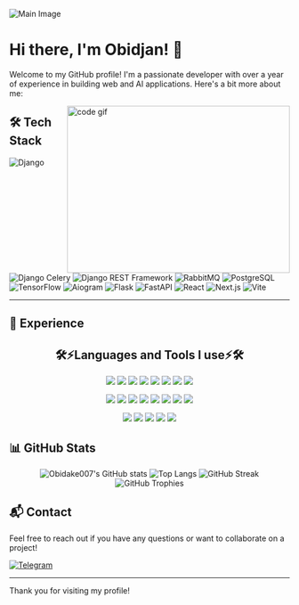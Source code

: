 ![Main Image](https://user-images.githubusercontent.com/74038190/225813708-98b745f2-7d22-48cf-9150-083f1b00d6c9.gif)

# Hi there, I'm Obidjan! 👋

Welcome to my GitHub profile! I'm a passionate developer with over a year of experience in building web and AI applications. Here's a bit more about me:

<img src="https://raw.githubusercontent.com/abhisheknaiidu/abhisheknaiidu/master/code.gif" alt="code gif" align="right" width="400" height="300" />


## 🛠 Tech Stack
<p>
	
![Django](https://img.shields.io/badge/Django-092E20?style=for-the-badge&logo=django&logoColor=white)
![Django Celery](https://img.shields.io/badge/Celery-37814A?style=for-the-badge&logo=celery&logoColor=white)
![Django REST Framework](https://img.shields.io/badge/Django%20REST-092E20?style=for-the-badge&logo=django&logoColor=white)
![RabbitMQ](https://img.shields.io/badge/RabbitMQ-FF6600?style=for-the-badge&logo=rabbitmq&logoColor=white)
![PostgreSQL](https://img.shields.io/badge/PostgreSQL-336791?style=for-the-badge&logo=postgresql&logoColor=white)
![TensorFlow](https://img.shields.io/badge/TensorFlow-FF6F00?style=for-the-badge&logo=tensorflow&logoColor=white)
![Aiogram](https://img.shields.io/badge/Aiogram-FFD700?style=for-the-badge&logo=telegram&logoColor=white)
![Flask](https://img.shields.io/badge/Flask-000000?style=for-the-badge&logo=flask&logoColor=white)
![FastAPI](https://img.shields.io/badge/FastAPI-009688?style=for-the-badge&logo=fastapi&logoColor=white)
![React](https://img.shields.io/badge/React-20232A?style=for-the-badge&logo=react&logoColor=61DAFB)
![Next.js](https://img.shields.io/badge/Next.js-000000?style=for-the-badge&logo=next-dot-js&logoColor=white)
![Vite](https://img.shields.io/badge/Vite-646CFF?style=for-the-badge&logo=vite&logoColor=white)

</p>

------


## 💼 Experience

<h2></h2>

<div align="center" style="text-align: center;">
  <h2>🛠️⚡Languages and Tools I use⚡🛠️</h2>
  <p>
	<img src="https://a11ybadges.com/badge?logo=vulkan">
    <img src="https://img.shields.io/badge/C-00599C?style=for-the-badge&logo=c&logoColor=white">
    <img src="https://img.shields.io/badge/C%2B%2B-00599C?style=for-the-badge&logo=c%2B%2B&logoColor=white">
    <img src="https://img.shields.io/badge/Python-FFD43B?style=for-the-badge&logo=python&logoColor=blue">
    <img src="https://img.shields.io/badge/OpenGL-%23FFFFFF.svg?style=for-the-badge&logo=opengl">
    <img src="https://img.shields.io/badge/mysql-%2300f.svg?style=for-the-badge&logo=mysql&logoColor=white">
    <img src="https://img.shields.io/badge/Shell_Script-121011?style=for-the-badge&logo=gnu-bash&logoColor=white">
    <img src="https://img.shields.io/badge/MongoDB-%234ea94b.svg?style=for-the-badge&logo=mongodb&logoColor=white">
  </p>
  <p>
    <img src="https://img.shields.io/badge/postgres-%23316192.svg?style=for-the-badge&logo=postgresql&logoColor=white">
    <img src="https://img.shields.io/badge/VIM-%2311AB00.svg?&style=for-the-badge&logo=vim&logoColor=white">
    <img src="https://img.shields.io/badge/CSS3-1572B6?style=for-the-badge&logo=css3&logoColor=white">
    <img src="https://img.shields.io/badge/GitHub-100000?style=for-the-badge&logo=github&logoColor=white">
    <img src="https://img.shields.io/badge/GIT-E44C30?style=for-the-badge&logo=git&logoColor=white">
    <img src="https://img.shields.io/badge/VirtualBox-21416b?style=for-the-badge&logo=VirtualBox&logoColor=white">
    <img src="https://img.shields.io/badge/mac%20os-000000?style=for-the-badge&logo=apple&logoColor=white">
    <img src="https://img.shields.io/badge/VSCode-0078D4?style=for-the-badge&logo=visual%20studio%20code&logoColor=white">
  </p>
  <p>
    <img src="https://img.shields.io/badge/docker-%230db7ed.svg?style=for-the-badge&logo=docker&logoColor=white">
    <img src="https://img.shields.io/badge/Linux-FCC624?style=for-the-badge&logo=linux&logoColor=black">
    <img src="https://img.shields.io/badge/Markdown-000000?style=for-the-badge&logo=markdown&logoColor=white">
    <img src="https://img.shields.io/badge/GNU%20Bash-4EAA25?style=for-the-badge&logo=GNU%20Bash&logoColor=white">
    <img src="https://img.shields.io/badge/Wordpress-21759B?style=for-the-badge&logo=wordpress&logoColor=white">
  </p>

  <h2></h2>
</div>



## 📊 GitHub Stats
<p>
	
<div align="center">
  <img src="https://github-readme-stats.vercel.app/api?username=Obidake007&show_icons=true&theme=radical" alt="Obidake007's GitHub stats" />
  <img src="https://github-readme-stats.vercel.app/api/top-langs/?username=Obidake007&layout=compact&theme=radical" alt="Top Langs" />
  <img src="https://github-readme-streak-stats.herokuapp.com/?user=Obidake007&theme=radical" alt="GitHub Streak" />
  <img src="https://github-profile-trophy.vercel.app/?username=Obidake007&theme=radical" alt="GitHub Trophies" />
</div>

</p>

## 📬 Contact

Feel free to reach out if you have any questions or want to collaborate on a project!

[![Telegram](https://img.shields.io/badge/Telegram-2CA5E0?style=for-the-badge&logo=telegram&logoColor=white)](https://t.me/Obidch1k_022)

---


Thank you for visiting my profile!

